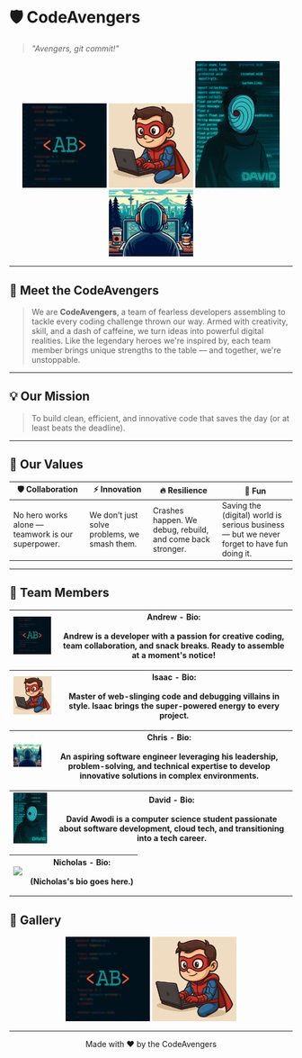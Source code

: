 # 🛡️ CodeAvengers
> *"Avengers, git commit!"*

<p align="center">
  <img src="https://github.com/mssa-ccad18/CodeAvengers/blob/main/Assets/resized_logo_under_1MB.png" width="150" />
  <img src="https://github.com/mssa-ccad18/CodeAvengers/blob/main/Assets/isaac-Spiderman-Superman-Coder.png" width="150" />
  <img src="https://github.com/mssa-ccad18/CodeAvengers/blob/main/David_obito.png?raw=true" width="150" />
  <img src="https://github.com/mssa-ccad18/CodeAvengers/blob/main/Assets/GitHubIcon.png" width="150" />
</p>

---

## 🚀 Meet the CodeAvengers

> We are **CodeAvengers**, a team of fearless developers assembling to tackle every coding challenge thrown our way. Armed with creativity, skill, and a dash of caffeine, we turn ideas into powerful digital realities. Like the legendary heroes we're inspired by, each team member brings unique strengths to the table — and together, we're unstoppable.

---

## 💡 Our Mission

> To build clean, efficient, and innovative code that saves the day (or at least beats the deadline).

---

## 🧭 Our Values

| 🛡️ Collaboration | ⚡ Innovation | 🔥 Resilience | 🎉 Fun |
|------------------|--------------|----------------|--------|
| No hero works alone — teamwork is our superpower. | We don’t just solve problems, we smash them. | Crashes happen. We debug, rebuild, and come back stronger. | Saving the (digital) world is serious business — but we never forget to have fun doing it. |

---

## 👥 Team Members

| <img src="https://github.com/mssa-ccad18/CodeAvengers/blob/main/Assets/resized_logo_under_1MB.png" width="180"> | **Andrew** - Bio:<br><br>Andrew is a developer with a passion for creative coding, team collaboration, and snack breaks. Ready to assemble at a moment's notice! |
|---|---|

| <img src="https://github.com/mssa-ccad18/CodeAvengers/blob/main/Assets/isaac-Spiderman-Superman-Coder.png" width="150"> | **Isaac** - Bio:<br><br>Master of web-slinging code and debugging villains in style. Isaac brings the super-powered energy to every project. |
|---|---|

| <img src="https://github.com/mssa-ccad18/CodeAvengers/blob/main/Assets/GitHubIcon.png" width="150" width="150"> | **Chris** - Bio:<br><br>An aspiring software engineer leveraging his leadership, problem-solving, and technical expertise to develop innovative solutions in complex environments. |
|---|---|

| <img src="https://github.com/mssa-ccad18/CodeAvengers/blob/main/David_obito.png?raw=true" width="150"> | **David** - Bio:<br><br>David Awodi is a computer science student passionate about software development, cloud tech, and transitioning into a tech career. |
|---|---|

| <img src="https://github.com/mssa-ccad18/CodeAvengers/blob/main/Assets/placeholder.png" width="150"> | **Nicholas** - Bio:<br><br>(Nicholas's bio goes here.) |
|---|---|


---

## 🌟 Gallery

<p align="center">
  <img src="https://github.com/mssa-ccad18/CodeAvengers/blob/main/Assets/resized_logo_under_1MB.png" width="150" />
  <img src="https://github.com/mssa-ccad18/CodeAvengers/blob/main/Assets/isaac-Spiderman-Superman-Coder.png" width="150" />
</p>

---

<p align="center">
  Made with ❤️ by the CodeAvengers
</p>

